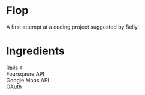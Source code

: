 # Flop
A first attempt at a coding project suggested by Belly.

# Ingredients
Rails 4  
Foursqaure API  
Google Maps API  
OAuth  
